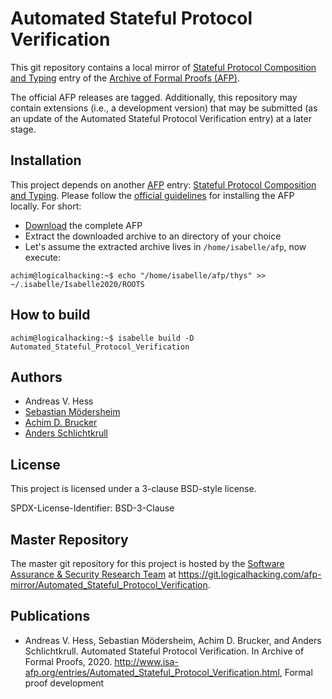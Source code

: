 # Automated Stateful Protocol Verification

This git repository contains a local mirror of
[Stateful Protocol Composition and Typing](https://www.isa-afp.org/entries/Automated_Stateful_Protocol_Verification.html)
entry of the
[Archive of Formal Proofs (AFP)](https://www.isa-afp.org).

The official AFP releases are tagged. Additionally, this repository
may contain extensions (i.e., a development version) that may be
submitted (as an update of the Automated Stateful Protocol Verification
entry) at a later stage.

## Installation

This project depends on another [AFP](https://www.isa-afp.org) entry: 
[Stateful Protocol Composition and Typing](https://www.isa-afp.org/entries/Stateful_Protocol_Composition_and_Typing.html). 
Please follow the [official guidelines](https://www.isa-afp.org/using.shtml)
for installing the AFP locally. For short:
* [Download](https://www.isa-afp.org/release/afp-current.tar.gz) the complete AFP
* Extract the downloaded archive to an directory of your choice
* Let's assume the extracted archive lives in `/home/isabelle/afp`, now execute:

```console
achim@logicalhacking:~$ echo "/home/isabelle/afp/thys" >> ~/.isabelle/Isabelle2020/ROOTS
```

## How to build

```console
achim@logicalhacking:~$ isabelle build -D Automated_Stateful_Protocol_Verification
```

## Authors

* Andreas V. Hess
* [Sebastian Mödersheim](https://people.compute.dtu.dk/samo/)
* [Achim D. Brucker](http://www.brucker.ch/)
* [Anders Schlichtkrull](https://people.compute.dtu.dk/andschl/)

## License

This project is licensed under a 3-clause BSD-style license.

SPDX-License-Identifier: BSD-3-Clause

## Master Repository

The master git repository for this project is hosted by the [Software
Assurance & Security Research Team](https://logicalhacking.com) at
<https://git.logicalhacking.com/afp-mirror/Automated_Stateful_Protocol_Verification>.

## Publications

* Andreas V. Hess, Sebastian Mödersheim, Achim D. Brucker, and Anders
  Schlichtkrull. Automated Stateful Protocol Verification. In Archive 
  of Formal Proofs, 2020. 
  <http://www.isa-afp.org/entries/Automated_Stateful_Protocol_Verification.html>, 
  Formal proof development
